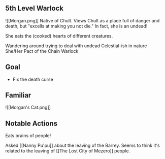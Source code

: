 ## 5th Level Warlock
![[Morgan.png]]
Native of Chult. Views Chult as a place full of danger and death, but "excells at making you not die." In fact, she is an undead!

She eats the (cooked) hearts of different creatures.

Wandering around trying to deal with undead
Celestial-ish in nature
She/Her
Pact of the Chain Warlock

## Goal
- Fix the death curse

## Familiar
![[Morgan's Cat.png]]

## Notable Actions
Eats brains of people!

Asked [[Nanny Pu'pu]] about the leaving of the Barrey. Seems to think it's related to the leaving of [[The Lost City of Mezero]] people.